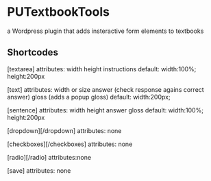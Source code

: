 # PUTextbookTools
a Wordpress plugin that adds insteractive form elements to textbooks


## Shortcodes

[textarea]
attributes: 
	width
	height
	instructions
default: width:100%; height:200px
	
[text]
attributes:
  width or size
  answer (check response agains correct answer)
  gloss (adds a popup gloss)
default: width:200px;		

[sentence]
attributes: 
  width
  height
  answer
  gloss
default: width:100%; height:200px

[dropdown][/dropdown]
attributes: none


[checkboxes][/checkboxes]
attributes: none

[radio][/radio]
attributes:none

[save]
attributes: none
